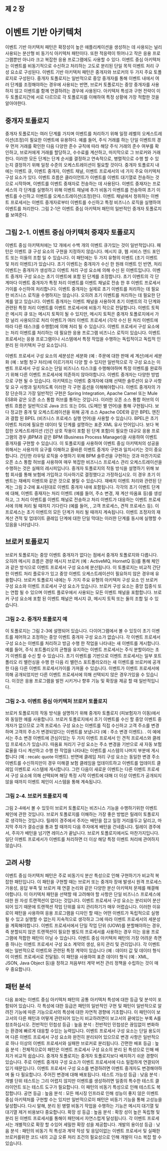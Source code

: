 ## 제 2 장
# 이벤트 기반 아키텍처
이벤트 기반 아키텍처 패턴은 확장성이 높은 애플리케이션을 생성하는 데 사용되는 널리 사용되는 분산형 비 동기식 아키텍처 패턴이다. 또한 적응력이 뛰어나고 작은 응용 프로그램뿐만 아니라 크고 복잡한 응용 프로그램에도 사용할 수 있다. 이벤트 중심 아키텍처는 이벤트를 비동기적으로 수신하고 처리하는 고도로 분리된 단일 목적 이벤트 처리 구성 요소로 구성된다.
이벤트 기반 아키텍처 패턴은 중개자와 브로커의 두 가지 주요 토폴로지로 구성된다.
중개자 토폴로지는 일반적으로 중앙 중개자를 통해 이벤트 내에서 여러 단계를 조정해야하는 경우에 사용되는 반면, 브로커 토폴로지는 중앙 중개자를 사용하지 않고 이벤트를 함께 연결하려는 경우에 사용된다. 아키텍처 특성과 구현 전략이 이 두 토폴로지간에 서로 다르므로 각 토폴로지를 이해하여 특정 상황에 가장 적합한 것을 알아야한다.

## 중개자 토폴로지
중개자 토폴로지는 여러 단계를 가지며 이벤트를 처리하기 위해 일정 레벨의 오케스트레이션(조정)이 필요한 이벤트에 유용하다. 예를 들어, 주식 거래를 하는 단일 이벤트의 경우 먼저 거래를 확인한 다음 다양한 준수 규칙에 따라 해당 주식 거래의 준수 여부를 확인하고, 브로커에게 거래를 할당하고, 수수료를 계산하고, 마지막으로 그 브로커와 거래한다. 이러한 모든 단계는 단계 순서를 결정하고 연속적으로, 병렬적으로 수행 할 수 있는지 결정하기 위해 일정 수준의 오케스트레이션이 필요할 것이다.
중개자 토폴로지 내에는 이벤트 큐, 이벤트 중개자, 이벤트 채널, 이벤트 프로세서의 네 가지 주요 아키텍처 구성 요소가 있다. 이벤트 흐름은 클라이언트가 이벤트를 이벤트 대기열로 전송하는 것으로 시작하며, 이벤트를 이벤트 중재자로 전송하는 데 사용된다. 이벤트 중재자는 프로세스의 각 단계를 실행하기 위해 이벤트 채널에 추가 비동기 이벤트를 전송하여 초기 이벤트를 수신하고 이벤트를 오케스트레이션(조정)한다. 이벤트 채널에서 청취하는 이벤트 프로세서는 이벤트 중개자로부터 이벤트를 수신하고 특정 비즈니스 로직을 실행하여 이벤트를 처리한다. 그림 2-1은 이벤트 중심 아키텍처 패턴의 일반적인 중개자 토폴로지를 보여준다.


## 그림 2-1. 이벤트 중심 아키텍처 중재자 토폴로지
이벤트 중심 아키텍처에는 12 개에서 수백 개의 이벤트 큐가있는 것이 일반적입니다. 패턴은 이벤트 큐 구성 요소의 구현을 지정하지 않습니다. 메시지 큐, 웹 서비스 엔드 포인트 또는 이들의 조합 일 수 있습니다.
이 패턴에는 두 가지 유형의 이벤트 (초기 이벤트 및 처리 이벤트)가 있습니다. 초기 이벤트는 중개자가 수신 한 원래 이벤트 인 반면, 처리 이벤트는 중개자가 생성하고 이벤트 처리 구성 요소에 의해 수신 된 이벤트입니다.
이벤트 중개자 구성 요소는 초기 이벤트에 포함 된 단계를 조정합니다. 초기 이벤트의 각 단계마다 이벤트 중개자가 특정 처리 이벤트를 이벤트 채널로 전송 한 후 이벤트 프로세서가이를 수신하여 처리합니다. 이벤트 중개자는 실제로 초기 이벤트를 처리하는 데 필요한 비즈니스 로직을 수행하지는 않습니다. 오히려 초기 이벤트를 처리하는 데 필요한 단계를 알고 있습니다.
이벤트 중개자는 이벤트 채널을 사용하여 초기 이벤트의 각 단계와 관련된 특정 처리 이벤트를 이벤트 프로세서에 비동기 적으로 전달합니다. 이벤트 토픽은 메시지 큐 또는 메시지 토픽이 될 수 있지만, 메시지 토픽은 중개자 토폴로지에서 가장 널리 사용되므로 처리 이벤트가 여러 이벤트 프로세서 (각각 수신 된 처리 이벤트에 따라 다른 태스크를 수행함)에 의해 처리 될 수 있습니다.
이벤트 프로세서 구성 요소에는 처리 이벤트를 처리하는 데 필요한 응용 프로그램 비즈니스 로직이 있습니다. 이벤트 프로세서는 응용 프로그램이나 시스템에서 특정 작업을 수행하는 독립적이고 독립적 인 분리 된 아키텍처 구성 요소입니다.

이벤트 프로세서 구성 요소의 세분성은 세분화 (예 : 주문에 대한 판매 세 계산)에서 세분화 (예 : 보험 청구 처리)에 이르기까지 다양 할 수 있지만 일반적으로 각 구성 요소는 이벤트 프로세서 구성 요소는 단일 비즈니스 타스크를 수행해야하며 특정 이벤트를 완료하기 위해 다른 이벤트 프로세서에 의존하지 않아야합니다.
이벤트 중개자는 다양한 방법으로 구현 될 수 있습니다. 아키텍트는 이벤트 중개자에 대해 선택한 솔루션이 요구 사항 및 요구 사항과 일치하도록 이러한 각 구현 옵션을 이해해야합니다.
이벤트 중개자의 가장 단순하고 가장 일반적인 구현은 Spring Integration, Apache Camel 또는 Mule ESB와 같은 오픈 소스 통합 허브를 통하는 것입니다. 이러한 오픈 소스 통합 허브의 이벤트 흐름은 일반적으로 Java 코드 또는 DSL (도메인 별 언어)을 통해 구현됩니다. 보다 정교한 중개 및 오케스트레이션을 위해 공개 소스 Apache ODE와 같은 BPEL 엔진과 결합 된 BPEL (비즈니스 프로세스 실행 언어)을 사용할 수 있습니다. BPEL은 초기 이벤트 처리에 필요한 데이터 및 단계를 설명하는 표준 XML 유사 언어입니다. 보다 복잡한 오케스트레이션 (인간 상호 작용이 포함 된 단계 포함)이 필요한 대규모 응용 프로그램의 경우 jBPM과 같은 BPM (Business Process Manager)을 사용하여 이벤트 중개자를 구현할 수 있습니다.
이 토폴로지를 사용하여 이벤트 중심 아키텍처의 성공을 위해서는 사용자의 요구를 이해하고 올바른 이벤트 중개자 구현과 일치시키는 것이 중요합니다. 간단한 라우팅 로직을 수행하기 위해 BPM 솔루션을 구현하는 것과 마찬가지로 오픈 소스 통합 허브를 사용하여 매우 복잡한 비즈니스 프로세스 관리 오케스트레이션을 수행하는 것은 실패의 레시피입니다.
중개자 토폴로지의 작동 방식을 설명하기 위해 보험 회사를 통해 보험에 가입하고 이사하기로 결정했다고 가정하십시오. 이 경우 초기 이벤트는 재배치 이벤트와 같은 것으로 불릴 수 있습니다. 재배치 이벤트 처리와 관련된 단계는 그림 2-2에 표시된대로 이벤트 중개자 내에 포함됩니다. 각각의 초기 이벤트 단계에 대해, 이벤트 중재자는 처리 이벤트 (예를 들어, 주소 변경, 재 계산 따옴표 등)를 생성하고, 그 처리 이벤트를 이벤트 채널로 전송하고 처리 이벤트가 대응하는 이벤트 프로세서에 의해 처리 될 때까지 기다린다 (예를 들어, , 고객 프로세스, 견적 프로세스 등). 이 프로세스는 초기 이벤트의 모든 단계가 처리 될 때까지 계속됩니다. 이벤트 조정자의 재 계산 견적 및 업데이트 클레임 단계에 대한 단일 막대는 이러한 단계를 동시에 실행할 수 있음을 나타냅니다.

## 브로커 토폴로지
브로커 토폴로지는 중앙 이벤트 중개자가 없다는 점에서 중개자 토폴로지와 다릅니다. 오히려 메시지 흐름은 경량 메시지 브로커 (예 : ActiveMQ, HornetQ 등)를 통해 체인과 같은 방식으로 이벤트 프로세서 구성 요소에 분산됩니다. 이 토폴로지는 비교적 간단한 이벤트 처리 플로우가 있고 중앙 이벤트 오케스트레이션이 필요하지 않은 경우에 유용합니다. 브로커 토폴로지 내에는 두 가지 주요 유형의 아키텍처 구성 요소 인 브로커 구성 요소와 이벤트 프로세서 구성 요소가 있습니다. 브로커 구성 요소는 중앙 집중식 또는 연합 될 수 있으며 이벤트 플로우에서 사용되는 모든 이벤트 채널을 포함합니다.
브로커 구성 요소에 포함 된 이벤트 채널은 메시지 큐, 메시지 토픽 또는 둘의 조합 일 수 있습니다.

### 그림 2-2. 중개자 토폴로지 예
이 토폴로지는 그림 2-3에 설명되어 있습니다. 다이어그램에서 볼 수 있듯이 초기 이벤트를 제어하고 조정하는 중앙 이벤트 중개자 구성 요소가 없습니다. 각 이벤트 프로세서 구성 요소는 이벤트를 처리하고 방금 수행 한 작업을 나타내는 새 이벤트를 게시합니다. 예를 들어, 주식 포트폴리오의 균형을 유지하는 이벤트 프로세서는 주식 분할이라는 초기 이벤트를 수신 할 수 있습니다. 초기 이벤트를 기반으로 이벤트 프로세서는 일부 포트폴리오 리 밸런싱을 수행 한 다음 리 밸런스 포트폴리오라는 새 이벤트를 브로커에 공개 한 다음 다른 이벤트 프로세서가이를 가져올 수 있습니다. 이벤트가 이벤트 프로세서에 의해 공개되었지만 다른 이벤트 프로세서에 의해 선택되지 않은 경우가있을 수 있습니다. 이것은 응용 프로그램을 발전 시키거나 향후 기능 및 확장을 제공 할 때 일반적입니다.

### 그림 2-3. 이벤트 중심 아키텍처 브로커 토폴로지
브로커 토폴로지의 작동 방식을 설명하기 위해 중개자 토폴로지 (피보험자가 이동)에서와 동일한 예를 사용합니다.
브로커 토폴로지에서 초기 이벤트를 수신 할 중앙 이벤트 중개자가 없으므로 고객 프로세스 구성 요소는 이벤트를 직접 수신하고 고객 주소를 변경하며 고객의 주소가 변경되었다는 이벤트를 보냅니다 (예 : 주소 변경 이벤트). .
이 예에서는 주소 변경 이벤트에 관심이있는 두 가지 이벤트 프로세서 인 견적 프로세스와 클레임 프로세스가 있습니다.
따옴표 처리기 구성 요소는 주소 변경을 기반으로 새 자동 보험료율을 다시 계산하고 수행 한 작업을 나타내는 이벤트를 시스템의 나머지 부분에 게시합니다 (예 : recalc quote 이벤트). 반면에 클레임 처리 구성 요소는 동일한 변경 주소 이벤트를 수신하지만이 경우 미해결 보험 클레임을 업데이트하고 이벤트를 업데이트 클레임 이벤트로 시스템에 게시합니다. 그런 다음이 새로운 이벤트는 다른 이벤트 프로세서 구성 요소에 의해 선택되며 해당 특정 시작 이벤트에 대해 더 이상 이벤트가 공개되지 않을 때까지 이벤트 체인이 시스템을 통해 계속됩니다.

### 그림 2-4. 브로커 토폴로지 예
그림 2-4에서 볼 수 있듯이 브로커 토폴로지는 비즈니스 기능을 수행하기위한 이벤트 체인에 관한 것입니다. 브로커 토폴로지를 이해하는 가장 좋은 방법은 릴레이 토폴로지로 생각하는 것입니다. 릴레이 경주에서 주자는 배턴을 잡고 일정 거리를두고 달리고, 마지막 주자가 결승선을 통과 할 때까지 다음 주자에게 배턴을 건네줍니다. 릴레이 경주에서, 주자가 배턴을 넘기면 레이스가 끝납니다. 브로커 토폴로지에서도 마찬가지입니다. 일단 이벤트 프로세서가 이벤트를 처리하면 더 이상 해당 특정 이벤트 처리에 관여하지 않습니다.

## 고려 사항
이벤트 중심 아키텍처 패턴은 주로 비동기식 분산 특성으로 인해 구현하기가 비교적 복잡한 패턴입니다.
이 패턴을 구현할 때는 브로커 또는 중개자 장애 발생시 원격 프로세스 가용성, 응답 부족 및 브로커 재 연결 논리와 같은 다양한 분산 아키텍처 문제를 해결해야합니다.
이 아키텍처 패턴을 선택할 때 고려해야 할 사항은 단일 비즈니스 프로세스에 대한 원 자성 트랜잭션이 없다는 것입니다. 이벤트 프로세서 구성 요소는 분리되어 분산되어 있기 때문에 트랜잭션 작업 단위를 유지 관리하기가 매우 어렵습니다. 이러한 이유로이 패턴을 사용하여 응용 프로그램을 디자인 할 때는 어떤 이벤트가 독립적으로 실행될 수 있고 실행할 수 없는지 지속적으로 생각하고 그에 따라 이벤트 프로세서의 세분성을 계획해야합니다. 이벤트 프로세서에서 단일 작업 단위 (UOW)를 분할해야하는 경우, 즉 분할되지 않은 트랜잭션이 필요한 별도의 프로세서를 사용하는 경우 이는 응용 프로그램에 적합한 패턴이 아닐 수 있습니다.
이벤트 중심 아키텍처 패턴의 가장 어려운 측면 중 하나는 이벤트 프로세서 구성 요소 계약의 생성, 유지 관리 및 관리입니다. 각 이벤트에는 일반적으로 이벤트와 관련된 특정 계약이 있습니다 (예 : 데이터 값 및 데이터 형식이 이벤트 프로세서로 전달됨). 이 패턴을 사용하여 표준 데이터 형식 (예 : XML, JSON, Java Object 등)을 정하고 처음부터 계약 버전 관리 정책을 수립하는 것이 매우 중요합니다.


## 패턴 분석
다음 표에는 이벤트 중심 아키텍처 패턴의 공통 아키텍처 특성에 대한 등급 및 분석이 포함되어 있습니다. 각 특성에 대한 등급은 패턴의 일반적인 구현 및 패턴이 일반적으로 알려진 기능에 따른 기능으로서의 특성에 대한 자연적 경향에 기초합니다. 이 패턴이이 보고서의 다른 패턴과 어떻게 관련되어 있는지 비교하려면이 보고서의 끝에있는 부록 A를 참조하십시오.
전반적인 민첩성
등급 : 높음
분석 : 전반적인 민첩성은 끊임없이 변화하는 환경에 빠르게 대응할 수있는 능력입니다. 이벤트 프로세서 구성 요소는 단일 용도이며 다른 이벤트 프로세서 구성 요소와 완전히 분리되어 있으므로 변경 사항은 일반적으로 하나 이상의 이벤트 프로세서와 실패한 브로커로 분리됩니다.
간편한 배포
등급 : 높음
분석 : 전체적으로이 패턴은 이벤트 프로세서 구성 요소의 분리 된 특성으로 인해 배치가 비교적 쉽습니다. 중개자 토폴로지는 중개자 토폴로지보다 배치하기 쉬운 경향이 있습니다. 주로 이벤트 중개자 구성 요소가 이벤트 프로세서에 다소 밀접하게 연결되어 있기 때문입니다. 이벤트 프로세서 구성 요소를 변경하려면 이벤트 중개자도 변경해야하며 둘 다 필요합니다. 주어진 변경에 대해 배포됩니다.
테스트 가능성
등급 : 낮음
분석 : 개별 단위 테스트는 그리 어렵지 않지만 이벤트를 생성하려면 일종의 특수한 테스트 클라이언트 또는 테스트 도구가 필요합니다. 이 패턴의 비동기 특성으로 인해 테스트도 복잡합니다.
공연
등급 : 높음
분석 : 모든 메시징 인프라로 인해 성능이 좋지 않은 이벤트 중심 아키텍처를 구현할 수는 있지만 일반적으로이 패턴은 비동기 기능을 통해 고성능을 달성합니다. 다시 말해, 분리 된 병렬 비동기 작업을 수행하는 기능은 메시지 대기열 및 대기열 제거 비용보다 중요합니다.
확장 성
등급 : 높음
분석 : 확장 성이 높은 독립형 및 분리 된 이벤트 프로세서를 통해이 패턴에서 자연스럽게 달성됩니다. 각 이벤트 프로세서는 개별적으로 확장 할 수있어 세밀한 확장 성을 제공합니다.
개발의 용이성
등급 : 낮음
분석 : 패턴의 비동기 적 특성과 계약 작성 및 응답이없는 이벤트 프로세서 및 실패한 브로커를위한 코드 내의 고급 오류 처리 조건의 필요성으로 인해 개발이 다소 복잡 할 수 있습니다.
